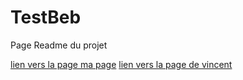 # TestBeb

Page Readme du projet

[lien vers la page ma page](adama.md)
[lien vers la page de vincent](vincent.md)
